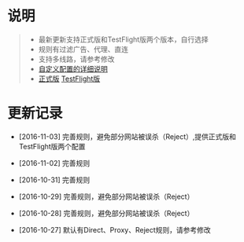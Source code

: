 # 说明 
> * 最新更新支持正式版和TestFlight版两个版本，自行选择
> * 规则有过滤广告、代理、直连
> * 支持多线路，请参考修改
> * [自定义配置的详细说明](https://github.com/hellowingy/wingy-announcement/blob/master/CONFIG.md)
> * [正式版](https://raw.githubusercontent.com/kimanlo/WingyConfig/master/default.conf) [TestFlight版](https://raw.githubusercontent.com/kimanlo/WingyConfig/master/tf.conf)


# 更新记录

- [2016-11-03] 完善规则，避免部分网站被误杀（Reject）,提供正式版和TestFlight版两个配置

- [2016-11-02] 完善规则

- [2016-10-31] 完善规则

- [2016-10-29] 完善规则，避免部分网站被误杀（Reject）

- [2016-10-28] 完善规则，避免部分网站被误杀（Reject）

- [2016-10-27] 默认有Direct、Proxy、Reject规则，请参考修改
